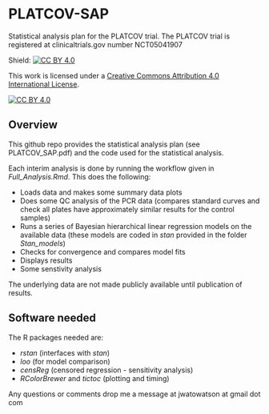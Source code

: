 # PLATCOV-SAP

Statistical analysis plan for the PLATCOV trial.
The PLATCOV trial is registered at clinicaltrials.gov number NCT05041907


Shield: [![CC BY 4.0][cc-by-shield]][cc-by]

This work is licensed under a
[Creative Commons Attribution 4.0 International License][cc-by].

[![CC BY 4.0][cc-by-image]][cc-by]

[cc-by]: http://creativecommons.org/licenses/by/4.0/
[cc-by-image]: https://i.creativecommons.org/l/by/4.0/88x31.png
[cc-by-shield]: https://img.shields.io/badge/License-CC%20BY%204.0-lightgrey.svg



## Overview

This github repo provides the statistical analysis plan (see PLATCOV_SAP.pdf) and the code used for the statistical analysis.

Each interim analysis is done by running the workflow given in *Full_Analysis.Rmd*. This does the following:

* Loads data and makes some summary data plots
* Does some QC analysis of the PCR data (compares standard curves and check all plates have approximately similar results for the control samples)
* Runs a series of Bayesian hierarchical linear regression models on the available data (these models are coded in *stan* provided in the folder *Stan_models*)
* Checks for convergence and compares model fits
* Displays results
* Some senstivity analysis

The underlying data are not made publicly available until publication of results.



## Software needed

The R packages needed are:

* *rstan* (interfaces with *stan*)
* *loo* (for model comparison)
* *censReg* (censored regression - sensitivity analysis)
* *RColorBrewer* and *tictoc* (plotting and timing)


Any questions or comments drop me a message at jwatowatson at gmail dot com


